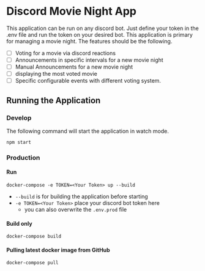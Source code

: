 # Discord Movie Night App

This application can be run on any discord bot. Just define your token in the .env file and run the token on your 
desired bot. This application is primary for managing a movie night. The features should be the following.

- [ ] Voting for a movie via discord reactions
- [ ] Announcements in specific intervals for a new movie night
- [ ] Manual Announcements for a new movie night
- [ ] displaying the most voted movie
- [ ] Specific configurable events with different voting system.

## Running the Application

### Develop

The following command will start the application in watch mode.

```
npm start
```

### Production

#### Run

```
docker-compose -e TOKEN=<Your Token> up --build
```

- `--build` is for building the application before starting
- `-e TOKEN=<Your Token>` place your discord bot token here
  - you can also overwrite the `.env.prod` file

#### Build only

```
docker-compose build
```

#### Pulling latest docker image from GitHub

```
docker-compose pull
```
